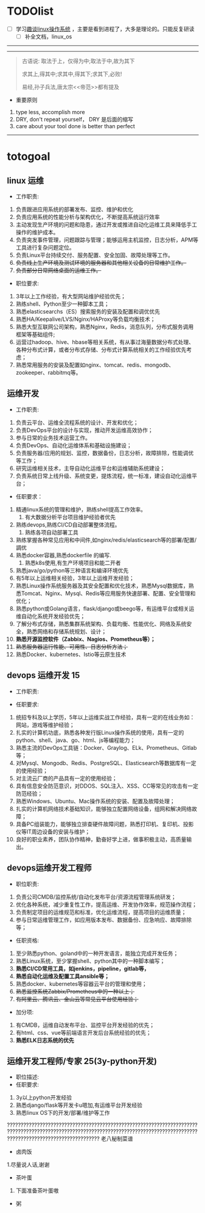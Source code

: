 # TODOlist

- [ ] 学习[趣谈linux操作系统](http://ddns.10086.fund:23339/15-%E8%B6%A3%E8%B0%88Linux%E6%93%8D%E4%BD%9C%E7%B3%BB%E7%BB%9F/04-%E6%A0%B8%E5%BF%83%E5%8E%9F%E7%90%86%E7%AF%87%EF%BC%9A%E7%AC%AC%E4%B8%89%E9%83%A8%E5%88%86%20%E8%BF%9B%E7%A8%8B%E7%AE%A1%E7%90%86%20%2810%E8%AE%B2%29/)  ，主要是看到进程了，大多是理论的。只能反复研读
  - [ ] 补全文档，linux_os

---

---

> 古语说: 取法于上，仅得为中;取法于中,故为其下
>
> 求其上,得其中;求其中,得其下;求其下,必败!
>
> 易经,孙子兵法,唐太宗<<帝范>>都有提及

- 重要原则

1. type less, accomplish more
2. DRY, don't repeat yourself，    DRY 是后面的缩写
3. care about your tool
done is better than perfect

---
# totogoal

## linux 运维

- 工作职责:

1. 负责跟进应用系统的部署发布、监控、维护和优化
2. 负责应用系统的性能分析与架构优化，不断提高系统运行效率
3. 主动发现生产环境的问题和隐患，通过开发或推进自动化运维工具来降低手工操作的维护成本。
4. 负责突发事件管理，问题跟踪与管理；能够运用主机监控，日志分析，APM等工具进行复杂问题定位。
5. 负责Linux平台持续交付、服务配置、安全加固、故障处理等工作。
6. ~~负责线上生产环境及测试环境的服务器和其他相关设备的日常维护工作。~~
7. ~~负责部分日常网络桌面的运维工作。~~

- 职位要求:

1. 3年以上工作经验，有大型网站维护经验优先；
2. 熟练shell、Python至少一种脚本工具；
3. 熟悉elasticsearchs（ES）搜索服务的安装及配置和调优优先
4. 熟悉HA/Keepalive/LVS/Nginx/HAProxy等负载均衡技术；
5. 熟悉大型互联网公司架构，熟悉Nginx，Redis，消息队列，分布式服务调用框架等基础组件;
6. 运营过hadoop、hive、hbase等相关系统，有从事过海量数据分布式处理、各种分布式计算，或者分布式存储、分布式计算系统相关的工作经验优先考虑；
7. 熟悉常用服务的安装及配置如nginx、tomcat、redis、mongodb、zookeeper、rabbitmq等。

## 运维开发

- 工作职责:

1. 负责云平台、运维全流程系统的设计、开发和优化；
2. 负责DevOps平台的设计与实现，推动开发运维高效协作；
3. 参与日常的业务技术运营工作。
4. 负责DevOps、自动化运维体系和基础设施建设；
5. 负责服务器/应用的规划、监控，数据备份，日志分析，故障排除，性能调优等工作；
6. 研究运维相关技术，主导自动化运维平台和运维辅助系统建设；
7. 负责系统日常上线升级、系统变更，提炼流程，统一标准，建设自动化运维平台；

- 任职要求：

1. 精通linux系统的管理和维护，熟练shell提高工作效率。
     1. 有大数据分析平台项目维护经验者优先
2. 熟练devops,熟练CI/CD自动部署整体流程。
     1. 熟练各项自动部署工具
3. 熟练掌握各种常见应用和中间件,如nginx/redis/elasticsearch等的部署/配置/調优
4. 熟悉docker容器,熟悉dockerfile 的编写.
   1. 熟悉k8s使用,有生产环境项目和能二开者
5. 熟悉java/go/python等三种语言和编译环境优先
1. 有5年以上运维相关经验，3年以上运维开发经验；
2. 熟悉Linux操作系统服务器及其安全配置和优化技术，熟悉Mysql数据库，熟悉Tomcat、Nginx、Mysql、Redis等应用服务快速部署、配置、安全管理和优化；
3. 熟悉python或Golang语言，flask/django或beego等，有运维平台或相关运维自动化系统开发经验优先；
4. 了解分布式存储，熟悉集群系统架构、负载均衡、性能优化、网络及系统安全，熟悉网络和存储系统规划、设计；
5. **熟悉开源监控软件（Zabbix、Nagios、Prometheus等）；**
6. ~~熟悉服务器运行性能、可用性、日志分析方法；~~
7. 熟悉Docker、kubernetes、Istio等云原生技术

## devops 运维开发 15

- 工作职责:

- 任职要求:

1. 统招专科及以上学历，5年以上运维实战工作经验，具有一定的在线业务如：网站，游戏等维护经验；
2. 扎实的计算机功底，熟悉各种发行版Linux操作系统的使用，具有一定的python、shell、java、go、html、js等编程能力；
3. 熟悉主流的DevOps工具链：Docker、Graylog、ELk、Prometheus、Gitlab等；
4. 对Mysql、Mongodb、Redis、PostgreSQL、Elasticsearch等数据库有一定的使用经验；
5. 对主流云厂商的产品具有一定的使用经验；
6. 具有信息安全防范意识，对DDOS、SQL注入、XSS、CC等常见的攻击有一定防范经验；
7. 熟悉Windows、Ubuntu、Mac操作系统的安装、配置及故障处理；
8. 扎实的计算机网络技术基础知识，能够独立配置网络设备，组网和解决网络故障；
9. 具备PC组装能力，能够独立排查硬件故障问题，熟悉打印机、复印机、投影仪等IT周边设备的安装与维护；
10. 良好的职业素养，团队协作精神，勤奋好学上进，做事积极主动，高质量输出。

## devops运维开发工程师

- 职位职责:

1. 负责公司CMDB/监控系统/自动化发布平台/资源流程管理系统研发；
2. 优化各种系统，减少重复性工作，提高运维、开发协作效率，规范操作流程；
3. 负责制定项目的运维规范和标准，优化运维流程，提高项目的运维质量；
4. 参与日常运维管理工作，如应用版本发布、数据备份、应急响应、故障排除等；

- 任职资格:

1. 至少熟悉python、goland中的一种开发语言，能独立完成开发任务；
2. 熟悉Linux系统，至少掌握shell、python其中的一种脚本编写；
3. **熟悉CI/CD常用工具，如jenkins，pipeline，gitlab等，**
4. **熟悉自动化运维及配置工具ansible等；**
5. 熟悉docker、kubernetes等容器云平台的管理和使用；
6. ~~熟悉监控系统Zabbix/Prometheus中的一种以上；~~
7. ~~有阿里云、腾讯云、金山云等常见云平台使用经验；~~

- 加分项:

1. 有CMDB，运维自动发布平台、监控平台开发经验的优先；
2. 有html、css、vue等前端语言开发后台系统经验的优先；
3. **熟悉ELK日志系统的优先**

## 运维开发工程师/专家 25(3y-python开发)

- 职位描述:
- 任职要求:

1. 3y以上python开发经验
2. 熟悉django/flask等开发卡u嗯加,有运维平台开发经验
3. 熟悉linux OS下的开发/部署/维护等工作

??????????????????????????????????????????????????????????????????????????????????????????????????????????????????????????????????????????????????????????????????????????????
老八秘制菜谱

- 卤肉饭

1.尽量说人话,谢谢

- 茶叶蛋

1. 下面准备茶叶蛋嗷

- 粥

